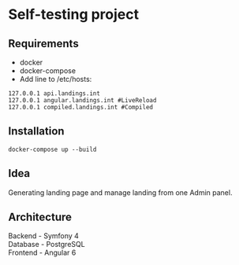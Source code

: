 # Self-testing project
## Requirements
* docker
* docker-compose
* Add line to /etc/hosts:
```
127.0.0.1 api.landings.int
127.0.0.1 angular.landings.int #LiveReload
127.0.0.1 compiled.landings.int #Compiled
```
## Installation
```docker-compose up --build```
## Idea
Generating landing page and manage landing from one Admin panel.
## Architecture
Backend - Symfony 4<br>
Database - PostgreSQL<br>
Frontend - Angular 6
